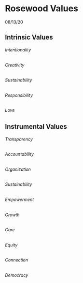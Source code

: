 # Rosewood Values
08/13/20

## Intrinsic Values

###### Intentionality

###### Creativity

###### Sustainability

###### Responsibility

###### Love

## Instrumental Values

###### Transparency

###### Accountability

###### Organization

###### Sustainability

###### Empowerment

###### Growth

###### Care

###### Equity

###### Connection

###### Democracy

